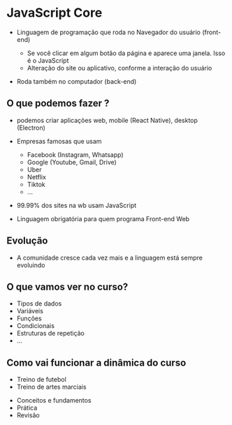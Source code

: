 # JavaScript Core

* Linguagem de programação que roda no Navegador do usuário (front-end)
    * Se você clicar em algum botão da página e aparece uma janela. Isso é o
    JavaScript
    * Alteração do site ou aplicativo, conforme a interação do usuário

* Roda também no computador (back-end)

## O que podemos fazer ?

* podemos criar aplicações web, mobile (React Native), desktop (Electron)
* Empresas famosas que usam

    * Facebook (Instagram, Whatsapp)
    * Google (Youtube, Gmail, Drive)
    * Uber
    * Netflix
    * Tiktok
    * ...


* 99.99% dos sites na wb usam JavaScript
* Linguagem obrigatória para quem programa Front-end Web

## Evolução

* A comunidade cresce cada vez mais e a linguagem está sempre evoluindo

## O que vamos ver no curso?

 - Tipos de dados
 - Variáveis
 - Funções
 - Condicionais
 - Estruturas de repetição
 - ...

 ## Como vai funcionar a dinâmica do curso


- Treino de futebol
- Treino de artes marciais

* Conceitos e fundamentos
* Prática
* Revisão
